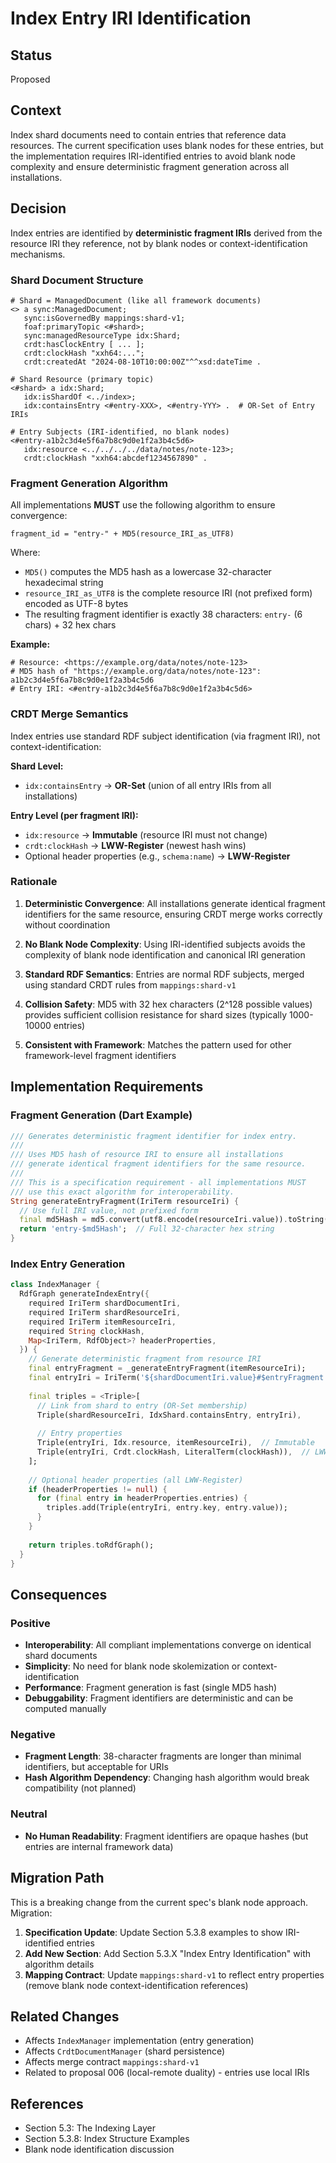 # Index Entry IRI Identification

## Status
Proposed

## Context

Index shard documents need to contain entries that reference data resources. The current specification uses blank nodes for these entries, but the implementation requires IRI-identified entries to avoid blank node complexity and ensure deterministic fragment generation across all installations.

## Decision

Index entries are identified by **deterministic fragment IRIs** derived from the resource IRI they reference, not by blank nodes or context-identification mechanisms.

### Shard Document Structure

```turtle
# Shard = ManagedDocument (like all framework documents)
<> a sync:ManagedDocument;
   sync:isGovernedBy mappings:shard-v1;
   foaf:primaryTopic <#shard>;
   sync:managedResourceType idx:Shard;
   crdt:hasClockEntry [ ... ];
   crdt:clockHash "xxh64:...";
   crdt:createdAt "2024-08-10T10:00:00Z"^^xsd:dateTime .

# Shard Resource (primary topic)
<#shard> a idx:Shard;
   idx:isShardOf <../index>;
   idx:containsEntry <#entry-XXX>, <#entry-YYY> .  # OR-Set of Entry IRIs

# Entry Subjects (IRI-identified, no blank nodes)
<#entry-a1b2c3d4e5f6a7b8c9d0e1f2a3b4c5d6>
   idx:resource <../../../../data/notes/note-123>;
   crdt:clockHash "xxh64:abcdef1234567890" .
```

### Fragment Generation Algorithm

All implementations **MUST** use the following algorithm to ensure convergence:

```
fragment_id = "entry-" + MD5(resource_IRI_as_UTF8)
```

Where:
- `MD5()` computes the MD5 hash as a lowercase 32-character hexadecimal string
- `resource_IRI_as_UTF8` is the complete resource IRI (not prefixed form) encoded as UTF-8 bytes
- The resulting fragment identifier is exactly 38 characters: `entry-` (6 chars) + 32 hex chars

**Example:**
```turtle
# Resource: <https://example.org/data/notes/note-123>
# MD5 hash of "https://example.org/data/notes/note-123": a1b2c3d4e5f6a7b8c9d0e1f2a3b4c5d6
# Entry IRI: <#entry-a1b2c3d4e5f6a7b8c9d0e1f2a3b4c5d6>
```

### CRDT Merge Semantics

Index entries use standard RDF subject identification (via fragment IRI), not context-identification:

**Shard Level:**
- `idx:containsEntry` → **OR-Set** (union of all entry IRIs from all installations)

**Entry Level (per fragment IRI):**
- `idx:resource` → **Immutable** (resource IRI must not change)
- `crdt:clockHash` → **LWW-Register** (newest hash wins)
- Optional header properties (e.g., `schema:name`) → **LWW-Register**

### Rationale

1. **Deterministic Convergence**: All installations generate identical fragment identifiers for the same resource, ensuring CRDT merge works correctly without coordination

2. **No Blank Node Complexity**: Using IRI-identified subjects avoids the complexity of blank node identification and canonical IRI generation

3. **Standard RDF Semantics**: Entries are normal RDF subjects, merged using standard CRDT rules from `mappings:shard-v1`

4. **Collision Safety**: MD5 with 32 hex characters (2^128 possible values) provides sufficient collision resistance for shard sizes (typically 1000-10000 entries)

5. **Consistent with Framework**: Matches the pattern used for other framework-level fragment identifiers

## Implementation Requirements

### Fragment Generation (Dart Example)

```dart
/// Generates deterministic fragment identifier for index entry.
/// 
/// Uses MD5 hash of resource IRI to ensure all installations
/// generate identical fragment identifiers for the same resource.
/// 
/// This is a specification requirement - all implementations MUST
/// use this exact algorithm for interoperability.
String generateEntryFragment(IriTerm resourceIri) {
  // Use full IRI value, not prefixed form
  final md5Hash = md5.convert(utf8.encode(resourceIri.value)).toString();
  return 'entry-$md5Hash';  // Full 32-character hex string
}
```

### Index Entry Generation

```dart
class IndexManager {
  RdfGraph generateIndexEntry({
    required IriTerm shardDocumentIri,
    required IriTerm shardResourceIri,
    required IriTerm itemResourceIri,
    required String clockHash,
    Map<IriTerm, RdfObject>? headerProperties,
  }) {
    // Generate deterministic fragment from resource IRI
    final entryFragment = _generateEntryFragment(itemResourceIri);
    final entryIri = IriTerm('${shardDocumentIri.value}#$entryFragment');
    
    final triples = <Triple>[
      // Link from shard to entry (OR-Set membership)
      Triple(shardResourceIri, IdxShard.containsEntry, entryIri),
      
      // Entry properties
      Triple(entryIri, Idx.resource, itemResourceIri),  // Immutable
      Triple(entryIri, Crdt.clockHash, LiteralTerm(clockHash)),  // LWW-Register
    ];
    
    // Optional header properties (all LWW-Register)
    if (headerProperties != null) {
      for (final entry in headerProperties.entries) {
        triples.add(Triple(entryIri, entry.key, entry.value));
      }
    }
    
    return triples.toRdfGraph();
  }
}
```

## Consequences

### Positive

- **Interoperability**: All compliant implementations converge on identical shard documents
- **Simplicity**: No need for blank node skolemization or context-identification
- **Performance**: Fragment generation is fast (single MD5 hash)
- **Debuggability**: Fragment identifiers are deterministic and can be computed manually

### Negative

- **Fragment Length**: 38-character fragments are longer than minimal identifiers, but acceptable for URIs
- **Hash Algorithm Dependency**: Changing hash algorithm would break compatibility (not planned)

### Neutral

- **No Human Readability**: Fragment identifiers are opaque hashes (but entries are internal framework data)

## Migration Path

This is a breaking change from the current spec's blank node approach. Migration:

1. **Specification Update**: Update Section 5.3.8 examples to show IRI-identified entries
2. **Add New Section**: Add Section 5.3.X "Index Entry Identification" with algorithm details
3. **Mapping Contract**: Update `mappings:shard-v1` to reflect entry properties (remove blank node context-identification references)

## Related Changes

- Affects `IndexManager` implementation (entry generation)
- Affects `CrdtDocumentManager` (shard persistence)
- Affects merge contract `mappings:shard-v1`
- Related to proposal 006 (local-remote duality) - entries use local IRIs

## References

- Section 5.3: The Indexing Layer
- Section 5.3.8: Index Structure Examples
- Blank node identification discussion
